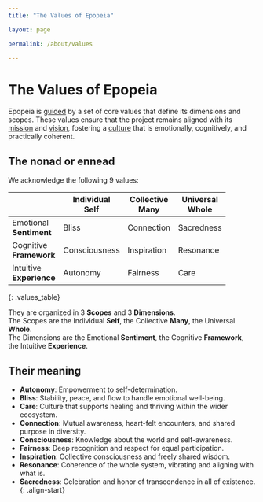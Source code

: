 ```yaml
---
title: "The Values of Epopeia"

layout: page

permalink: /about/values

---
```


# The Values of Epopeia

Epopeia is [guided](motivation) by a set of core values that define its dimensions and scopes. These values ensure that the project remains aligned with its [mission](mission) and [vision](vision), fostering a [culture](culture) that is emotionally, cognitively, and practically coherent. 

## The nonad or ennead

We acknowledge the following 9 values:

| | Individual<br>**Self** | Collective<br>**Many** | Universal<br>**Whole** |
| --------------------------- | ------------- | ----------- | ---------- |
| Emotional<br>**Sentiment**  | Bliss         | Connection  | Sacredness |
| Cognitive<br>**Framework**  | Consciousness | Inspiration | Resonance  |
| Intuitive<br>**Experience** | Autonomy      | Fairness    | Care       |
{: .values_table}

They are organized in 3 **Scopes** and 3 **Dimensions**.<br>
The Scopes are the Individual **Self**, the Collective **Many**, the Universal **Whole**.<br>
The Dimensions are the Emotional **Sentiment**, the Cognitive **Framework**, the Intuitive **Experience**.

<!--
<table class="values_table">
	<thead>
		<tr>
			<td><strong>Dimensions</strong></td><td colspan=3><strong>Scopes</strong></td>
		</tr>
	</thead>
	<tbody>
		<tr>
			<td></td><td>Individual<br><strong>Self</strong></td><td>Collective<br><strong>Many</strong></td><td>Universal<br><strong>Whole</strong></td>
		</tr>
	</tbody>
	<tbody>
    <tr>
      <td>Emotional<br><strong>Sentiment</strong></td>
      <td>Bliss</td>
      <td>Connection</td>
      <td>Sacredness</td>
    </tr>
    <tr>
      <td>Cognitive<br><strong>Framework</strong></td>
      <td>Consciousness</td>
      <td>Inspiration</td>
      <td>Resonance</td>
    </tr>
    <tr>
      <td>Intuitive<br><strong>Experience</strong></td>
      <td>Autonomy</td>
      <td>Fairness</td>
      <td>Care</td>
    </tr>
  </tbody>
</table>
-->

## Their meaning

- **Autonomy**: Empowerment to self-determination.
- **Bliss**: Stability, peace, and flow to handle emotional well-being.
- **Care**: Culture that supports healing and thriving within the wider ecosystem.
- **Connection**: Mutual awareness, heart-felt encounters, and shared purpose in diversity.
- **Consciousness**: Knowledge about the world and self-awareness.
- **Fairness**: Deep recognition and respect for equal participation.
- **Inspiration**: Collective consciousness and freely shared wisdom.
- **Resonance**: Coherence of the whole system, vibrating and aligning with what is.
- **Sacredness**: Celebration and honor of transcendence in all of existence.
{: .align-start}
